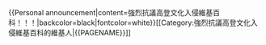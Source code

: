 {{Personal announcement|content=強烈抗議高登文化入侵維基百科！！！|backcolor=black|fontcolor=white}}<includeonly>[[Category:強烈抗議高登文化入侵維基百科的維基人|{{PAGENAME}}]]</includeonly>